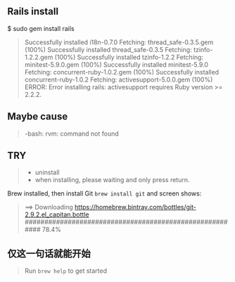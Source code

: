 

## Rails install

$ sudo gem install rails

> Successfully installed i18n-0.7.0
Fetching: thread_safe-0.3.5.gem (100%)
Successfully installed thread_safe-0.3.5
Fetching: tzinfo-1.2.2.gem (100%)
Successfully installed tzinfo-1.2.2
Fetching: minitest-5.9.0.gem (100%)
Successfully installed minitest-5.9.0
Fetching: concurrent-ruby-1.0.2.gem (100%)
Successfully installed concurrent-ruby-1.0.2
Fetching: activesupport-5.0.0.gem (100%)
ERROR:  Error installing rails:
	activesupport requires Ruby version >= 2.2.2.

## Maybe cause
> -bash: rvm: command not found

## TRY
> * uninstall
> * when installing, please waiting and only press return.

Brew installed, then install Git
`brew install git`
and screen shows:
> ==> Downloading https://homebrew.bintray.com/bottles/git-2.9.2.el_capitan.bottle
> ########################################################                  78.4%


## 仅这一句话就能开始
> Run `brew help` to get started
